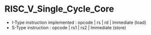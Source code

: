 # RISC_V_Single_Cycle_Core

- I-Type instruction implemented : opcode | rs | rd | Immediate (load)<br>
- S-Type instruction : opcode | rs1 | rs2 | Immediate (store)
